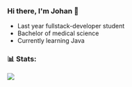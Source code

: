 ### Hi there, I'm Johan 👋
- Last year fullstack-developer student
- Bachelor of medical science
- Currently learning Java

### 📊 Stats:
![](https://github-readme-stats.vercel.app/api/top-langs/?username=jfMoller&theme=blueberry&hide_border=false&include_all_commits=true&count_private=true&layout=compact)

